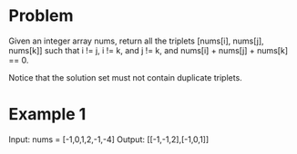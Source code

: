 # Problem

Given an integer array nums, return all the triplets [nums[i], nums[j], nums[k]] such that i != j, i != k, and j != k, and nums[i] + nums[j] + nums[k] == 0.

Notice that the solution set must not contain duplicate triplets.

# Example 1

Input: nums = [-1,0,1,2,-1,-4]
Output: [[-1,-1,2],[-1,0,1]]
